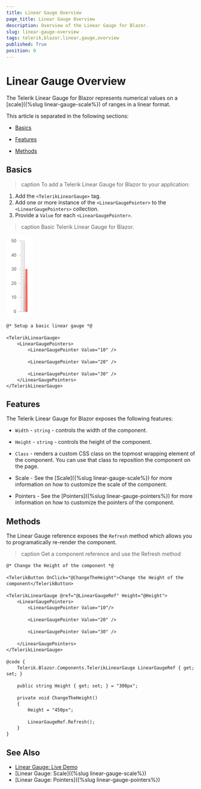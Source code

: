 ```yaml
---
title: Linear Gauge Overview
page_title: Linear Gauge Overview
description: Overview of the Linear Gauge for Blazor.
slug: linear-gauge-overview
tags: telerik,blazor,linear,gauge,overview
published: True
position: 0
---
```


# Linear Gauge Overview

The Telerik Linear Gauge for Blazor represents numerical values on a [scale]({%slug linear-gauge-scale%}) of ranges in a linear format.

This article is separated in the following sections: 

* [Basics](#basics)

* [Features](#features)

* [Methods](#methods)

## Basics

>caption To add a Telerik Linear Gauge for Blazor to your application:

1. Add the `<TelerikLinearGauge>` tag.
1. Add one or more instance of the `<LinearGaugePointer>` to the `<LinearGaugePointers>` collection.
1. Provide a `Value` for each `<LinearGaugePointer>`.

>caption Basic Telerik Linear Gauge for Blazor.

![Basic Linear Gauge](images/basic-linear-gauge.png)

````CSHTML
@* Setup a basic linear gauge *@

<TelerikLinearGauge>
    <LinearGaugePointers>
        <LinearGaugePointer Value="10" />

        <LinearGaugePointer Value="20" />

        <LinearGaugePointer Value="30" />
    </LinearGaugePointers>
</TelerikLinearGauge>
````

## Features

The Telerik Linear Gauge for Blazor exposes the following features:

* `Width` - `string` - controls the width of the component.

* `Height` - `string` - controls the height of the component.

* `Class` - renders a custom CSS class on the topmost wrapping element of the component. You can use that class to reposition the component on the page.

* Scale - See the [Scale]({%slug linear-gauge-scale%}) for more information on how to customize the scale of the component.

* Pointers - See the [Pointers]({%slug linear-gauge-pointers%}) for more information on how to customize the pointers of the component.

## Methods

The Linear Gauge reference exposes the `Refresh` method which allows you to programatically re-render the component. 

>caption Get a component reference and use the Refresh method

````CSHTML
@* Change the Height of the component *@

<TelerikButton OnClick="@ChangeTheHeight">Change the Height of the component</TelerikButton>

<TelerikLinearGauge @ref="@LinearGaugeRef" Height="@Height">
    <LinearGaugePointers>
        <LinearGaugePointer Value="10"/>

        <LinearGaugePointer Value="20" />

        <LinearGaugePointer Value="30" />
        
    </LinearGaugePointers>
</TelerikLinearGauge>

@code {
    Telerik.Blazor.Components.TelerikLinearGauge LinearGaugeRef { get; set; }

    public string Height { get; set; } = "300px";

    private void ChangeTheHeight()
    {
        Height = "450px";

        LinearGaugeRef.Refresh();
    }
}
````

## See Also

* [Linear Gauge: Live Demo](https://demos.telerik.com/blazor-ui/linear-gauge)
* [Linear Gauge: Scale]({%slug linear-gauge-scale%})
* [Linear Gauge: Pointers]({%slug linear-gauge-pointers%})